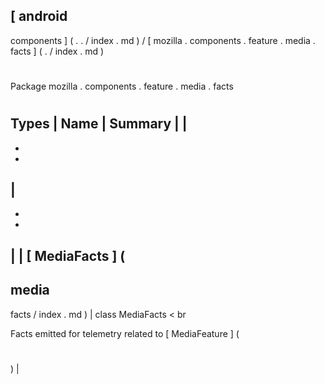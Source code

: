 [
android
-
components
]
(
.
.
/
index
.
md
)
/
[
mozilla
.
components
.
feature
.
media
.
facts
]
(
.
/
index
.
md
)
#
#
Package
mozilla
.
components
.
feature
.
media
.
facts
#
#
#
Types
|
Name
|
Summary
|
|
-
-
-
|
-
-
-
|
|
[
MediaFacts
]
(
-
media
-
facts
/
index
.
md
)
|
class
MediaFacts
<
br
>
Facts
emitted
for
telemetry
related
to
[
MediaFeature
]
(
#
)
|
